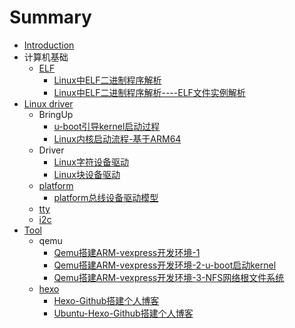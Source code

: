 # Summary

* [Introduction](README.md)
* 计算机基础
    * [ELF](elf/README.md)
        * [Linux中ELF二进制程序解析](elf/linux中ELF二进制程序解析.md)
        * [Linux中ELF二进制程序解析----ELF文件实例解析](elf/linux中ELF二进制程序解析----ELF文件实例解析.md)
* [Linux driver](driver/README.md)
	* BringUp
		* [u-boot引导kernel启动过程](bringup/u-boot引导kernel启动过程.md)
		* [Linux内核启动流程-基于ARM64](bringup/Linux内核启动流程-基于ARM64.md)
    * Driver
        * [Linux字符设备驱动](driver/Linux字符设备驱动.md)
        * [Linux块设备驱动](driver/Linux块设备驱动.md)
    * [platform](platform/README.md)
        * [platform总线设备驱动模型](platform/platform总线设备驱动模型.md)
    * [tty](tty/README.md)
    * [i2c](i2c/README.md)
* [Tool](tool/README.md)
    * qemu
		* [Qemu搭建ARM-vexpress开发环境-1](qemu/Qemu搭建ARM-vexpress开发环境-1.md)
		* [Qemu搭建ARM-vexpress开发环境-2-u-boot启动kernel](qemu/Qemu搭建ARM-vexpress开发环境-2-u-boot启动kernel.md)
		* [Qemu搭建ARM-vexpress开发环境-3-NFS网络根文件系统](qemu/Qemu搭建ARM-vexpress开发环境-3-NFS网络根文件系统.md)
	* [hexo](hexo/README.md)
		* [Hexo-Github搭建个人博客](hexo/Hexo-Github搭建个人博客.md)
		* [Ubuntu-Hexo-Github搭建个人博客](hexo/Ubuntu-Hexo-Github搭建个人博客.md)

